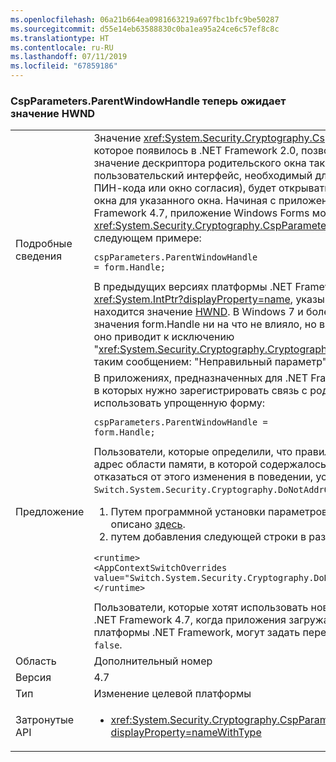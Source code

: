 ```yaml
---
ms.openlocfilehash: 06a21b664ea0981663219a697fbc1bfc9be50287
ms.sourcegitcommit: d55e14eb63588830c0ba1ea95a24ce6c57ef8c8c
ms.translationtype: HT
ms.contentlocale: ru-RU
ms.lasthandoff: 07/11/2019
ms.locfileid: "67859186"
---
```

### <a name="cspparametersparentwindowhandle-now-expects-hwnd-value"></a>CspParameters.ParentWindowHandle теперь ожидает значение HWND

|   |   |
|---|---|
|Подробные сведения|Значение <xref:System.Security.Cryptography.CspParameters.ParentWindowHandle>, которое появилось в .NET Framework 2.0, позволяет приложению зарегистрировать значение дескриптора родительского окна таким образом, что любой пользовательский интерфейс, необходимый для доступа к ключу (например, запрос ПИН-кода или окно согласия), будет открываться в режиме модального дочернего окна для указанного окна. Начиная с приложений, предназначенных для .NET Framework 4.7, приложение Windows Forms может задавать свойство <xref:System.Security.Cryptography.CspParameters.ParentWindowHandle> с кодом, как в следующем примере:<pre><code class="lang-csharp">cspParameters.ParentWindowHandle = form.Handle;&#13;&#10;</code></pre>В предыдущих версиях платформы .NET Framework ожидалось значение <xref:System.IntPtr?displayProperty=name>, указывающее расположение в памяти, где находится значение [HWND](https://docs.microsoft.com/windows/desktop/WinProg/windows-data-types#HWND). В Windows 7 и более ранних версиях задание свойству значения form.Handle ни на что не влияло, но в Windows 8 и более поздних версиях оно приводит к исключению &quot;<xref:System.Security.Cryptography.CryptographicException?displayProperty=name> с таким сообщением: "Неправильный параметр".&quot;|
|Предложение|В приложениях, предназначенных для .NET Framework 4.7 или более поздней версии, в которых нужно зарегистрировать связь с родительским окном, рекомендуется использовать упрощенную форму:<pre><code class="lang-csharp">cspParameters.ParentWindowHandle = form.Handle;&#13;&#10;</code></pre>Пользователи, которые определили, что правильным значением для передачи был адрес области памяти, в которой содержалось значение <code>form.Handle</code>, могут отказаться от этого изменения в поведении, установив для параметра AppContext <code>Switch.System.Security.Cryptography.DoNotAddrOfCspParentWindowHandle</code> значение <code>true</code>:<ol><li>Путем программной установки параметров совместимости в AppContext, как описано [здесь](https://devblogs.microsoft.com/dotnet/net-announcements-at-build-2015/#dotnet46).</li><li>путем добавления следующей строки в раздел <code>&lt;runtime&gt;</code> файла app.config:</li></ol><pre><code class="lang-xml">&lt;runtime&gt;&#13;&#10;&lt;AppContextSwitchOverrides value=&quot;Switch.System.Security.Cryptography.DoNotAddrOfCspParentWindowHandle=true&quot;/&gt;&#13;&#10;&lt;/runtime&gt;&#13;&#10;</code></pre>Пользователи, которые хотят использовать новое поведение в среде выполнения .NET Framework 4.7, когда приложения загружаются в более ранних версиях платформы .NET Framework, могут задать переключателю AppContext значение <code>false</code>.|
|Область|Дополнительный номер|
|Версия|4.7|
|Тип|Изменение целевой платформы|
|Затронутые API|<ul><li><xref:System.Security.Cryptography.CspParameters.ParentWindowHandle?displayProperty=nameWithType></li></ul>|

